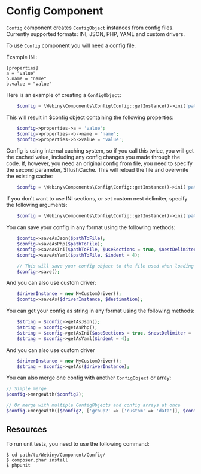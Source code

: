 Config Component
=====================
`Config` component creates `ConfigObject` instances from config files.
Currently supported formats: INI, JSON, PHP, YAML and custom drivers.

To use `Config` component you will need a config file.

Example INI:

    [properties]
    a = "value"
    b.name = "name"
    b.value = "value"

Here is an example of creating a `ConfigObject`:
```php
    $config = \Webiny\Components\Config\Config::getInstance()->ini('path/to/file.ini');
```

This will result in $config object containing the following properties:

```php
    $config->properties->a = 'value';
    $config->properties->b->name = 'name';
    $config->properties->b->value = 'value';
```

Config is using internal caching system, so if you call this twice, you will get the cached value, including any config changes you made through the code.
If, however, you need an original config from file, you need to specify the second parameter, $flushCache. This will reload the file and overwrite the existing cache:

```php
    $config = \Webiny\Components\Config\Config::getInstance()->ini('path/to/file.ini', true);
```

If you don't want to use INI sections, or set custom nest delimiter, specify the following arguments:
```php
    $config = \Webiny\Components\Config\Config::getInstance()->ini('path/to/file.ini', false, false, '_');
```

You can save your config in any format using the following methods:
```php
    $config->saveAsJson($pathToFile);
    $config->saveAsPhp($pathToFile);
    $config->saveAsIni($pathToFile, $useSections = true, $nestDelimiter = '.');
    $config->saveAsYaml($pathToFile, $indent = 4);

    // This will save your config object to the file used when loading config
    $config->save();
```

And you can also use custom driver:
```php
    $driverInstance = new MyCustomDriver();
    $config->saveAs($driverInstance, $destination);
```

You can get your config as string in any format using the following methods:
```php
    $string = $config->getAsJson();
    $string = $config->getAsPhp();
    $string = $config->getAsIni($useSections = true, $nestDelimiter = '.');
    $string = $config->getAsYaml($indent = 4);
```
And you can also use custom driver

```php
    $driverInstance = new MyCustomDriver();
    $string = $config->getAs($driverInstance);
```

You can also merge one config with another `ConfigObject` or array:
```php
// Simple merge
$config->mergeWith($config2);

// Or merge with multiple ConfigObjects and config arrays at once
$config->mergeWith([$config2, ['group2' => ['custom' => 'data']], $config3]);
```

Resources
---------

To run unit tests, you need to use the following command:

    $ cd path/to/Webiny/Component/Config/
    $ composer.phar install
    $ phpunit
